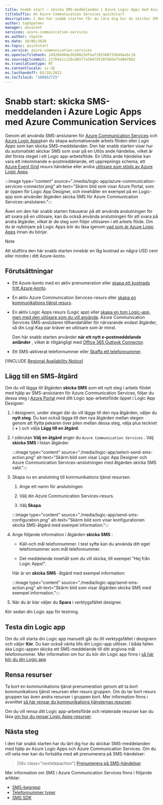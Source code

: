 ```yaml
---
title: Snabb start – skicka SMS-meddelanden i Azure Logic Apps med Azure Communication Services
titleSuffix: An Azure Communication Services quickstart
description: I den här snabb starten får du lära dig hur du skickar SMS-meddelanden i Azure Logic Apps arbets flöden med hjälp av Azure Communication Services-anslutaren.
author: tophpalmer
manager: anvalent
services: azure-communication-services
ms.author: chpalm
ms.date: 10/06/2020
ms.topic: quickstart
ms.service: azure-communication-services
ms.openlocfilehash: 24926640de3b50823dfeaf195500f33b49aebc18
ms.sourcegitcommit: 227b9a1c120cd01f7a39479f20f883e75d86f062
ms.translationtype: MT
ms.contentlocale: sv-SE
ms.lasthandoff: 02/18/2021
ms.locfileid: "100652725"
---
```

# <a name="quickstart-send-sms-messages-in-azure-logic-apps-with-azure-communication-services"></a>Snabb start: skicka SMS-meddelanden i Azure Logic Apps med Azure Communication Services

Genom att använda SMS-anslutaren för [Azure Communication Services](../../overview.md) och [Azure Logic Apps](../../../logic-apps/logic-apps-overview.md)kan du skapa automatiserade arbets flöden eller *Logic Apps* som kan skicka SMS-meddelanden. Den här snabb starten visar hur du automatiskt skickar SMS som svar på en Utlös ande händelse, vilket är det första steget i ett Logic app-arbetsflöde. En Utlös ande händelse kan vara ett inkommande e-postmeddelande, ett upprepnings schema, ett [Azure Event Grid](../../../event-grid/overview.md) resurs händelse eller andra [utlösare som stöds av Azure Logic Apps](/connectors/connector-reference/connector-reference-logicapps-connectors).

:::image type="content" source="./media/logic-app/azure-communication-services-connector.png" alt-text="Skärm bild som visar Azure Portal, som är öppen för Logic App Designer, och innehåller en exempel på en Logic-app som använder åtgärden skicka SMS för Azure Communication Services-anslutaren.":::

Även om den här snabb starten fokuserar på att använda anslutningen för att svara på en utlösare, kan du också använda anslutningen för att svara på andra åtgärder, vilket är de steg som följer utlösaren i ett arbets flöde. Om du är nybörjare på Logic Apps bör du läsa igenom [vad som är Azure Logic Apps](../../../logic-apps/logic-apps-overview.md) innan du börjar.

> [!NOTE]
> Att slutföra den här snabb starten innebär en låg kostnad av några USD cent eller mindre i ditt Azure-konto.

## <a name="prerequisites"></a>Förutsättningar

- Ett Azure-konto med en aktiv prenumeration eller [skapa ett kostnads fritt Azure-konto](https://azure.microsoft.com/free/?WT.mc_id=A261C142F).

- En aktiv Azure Communication Services-resurs eller [skapa en kommunikations tjänst resurs](../create-communication-resource.md).

- En aktiv Logic Apps resurs (Logic app) eller [skapa en tom Logic-app, men med den utlösare som du vill använda](../../../logic-apps/quickstart-create-first-logic-app-workflow.md). Azure Communication Services SMS-anslutaren tillhandahåller för närvarande endast åtgärder, så din Logi Kap par kräver en utlösare som är minst.

  Den här snabb starten använder **när ett nytt e-postmeddelande anländer** , vilket är tillgängligt med [Office 365 Outlook Connector](/connectors/office365/).

- Ett SMS-aktiverat telefonnummer eller [Skaffa ett telefonnummer](./get-phone-number.md).

[!INCLUDE [Regional Availability Notice](../../includes/regional-availability-include.md)]

## <a name="add-an-sms-action"></a>Lägg till en SMS-åtgärd

Om du vill lägga till åtgärden **skicka SMS** som ett nytt steg i arbets flödet med hjälp av SMS-anslutaren för Azure Communication Services, följer du dessa steg i [Azure Portal](https://portal.azure.com) med ditt Logic app-arbetsflöde öppet i Logic App Designer:

1. I designern, under steget där du vill lägga till den nya åtgärden, väljer du **nytt steg**. Du kan också lägga till den nya åtgärden mellan stegen genom att flytta pekaren över pilen mellan dessa steg, välja plus tecknet ( **+** ) och välja **Lägg till en åtgärd**.

1. I sökrutan **Välj en åtgärd** anger du `Azure Communication Services` . Välj **skicka SMS** i listan åtgärder.

   :::image type="content" source="./media/logic-app/select-send-sms-action.png" alt-text="Skärm bild som visar Logic App Designer och Azure Communication Services-anslutningen med åtgärden skicka SMS vald.":::

1. Skapa nu en anslutning till kommunikations tjänst resursen.

   1. Ange ett namn för anslutningen.

   1. Välj din Azure Communication Services-resurs.

   1. Välj **Skapa**.

   :::image type="content" source="./media/logic-app/send-sms-configuration.png" alt-text="Skärm bild som visar konfigurationen skicka SMS-åtgärd med exempel information.":::

1. Ange följande information i åtgärden **skicka SMS** : 

   * Käll-och mål telefonnummer. I test syfte kan du använda ditt eget telefonnummer som mål telefonnummer.

   * Det meddelande innehåll som du vill skicka, till exempel "Hej från Logic Apps!".

   Här är en **skicka SMS** -åtgärd med exempel information:

   :::image type="content" source="./media/logic-app/send-sms-action.png" alt-text="Skärm bild som visar åtgärden skicka SMS med exempel information.":::

1. När du är klar väljer du **Spara** i verktygsfältet designer.

Kör sedan din Logic app för testning.

## <a name="test-your-logic-app"></a>Testa din Logic app

Om du vill starta din Logic app manuellt går du till verktygsfältet i designern och väljer **Kör**. Du kan också vänta tills din Logic-app utlöser. I båda fallen ska Logic-appen skicka ett SMS-meddelande till ditt angivna mål telefonnummer. Mer information om hur du kör din Logic app finns i [så här kör du din Logic app](../../../logic-apps/quickstart-create-first-logic-app-workflow.md#run-your-logic-app)

## <a name="clean-up-resources"></a>Rensa resurser

Ta bort en kommunikations tjänst prenumeration genom att ta bort kommunikations tjänst resursen eller resurs gruppen. Om du tar bort resurs gruppen tas även andra resurser i gruppen bort. Mer information finns i avsnittet [så här rensar du kommunikations tjänsternas resurser](../create-communication-resource.md#clean-up-resources).

Om du vill rensa ditt Logic app-arbetsflöde och relaterade resurser kan du läsa [om hur du rensar Logic Apps-resurser](../../../logic-apps/quickstart-create-first-logic-app-workflow.md#clean-up-resources).

## <a name="next-steps"></a>Nästa steg

I den här snabb starten har du lärt dig hur du skickar SMS-meddelanden med hjälp av Azure Logic Apps och Azure Communication Services. Om du vill veta mer kan du fortsätta med att prenumerera på SMS-händelser:

> [!div class="nextstepaction"]
> [Prenumerera på SMS-händelser](./handle-sms-events.md)

Mer information om SMS i Azure Communication Services finns i följande artiklar:

- [SMS-begrepp](../../concepts/telephony-sms/concepts.md)
- [Telefonnummer typer](../../concepts/telephony-sms/plan-solution.md)
- [SMS SDK](../../concepts/telephony-sms/sdk-features.md)
